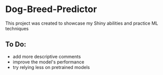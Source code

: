 # Dog-Breed-Predictor

This project was created to showcase my Shiny abilities and practice ML techniques

## To Do:
* add more descriptive comments
* improve the model's performance
* try relying less on pretrained models
